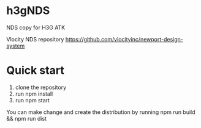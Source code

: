 # h3gNDS
NDS copy for H3G ATK

Vlocity NDS repository https://github.com/vlocityinc/newport-design-system


# Quick start
1. clone the repository 
2. run npm install
3. run npm start

You can make change and create the distribution by running npm run build && npm run dist


